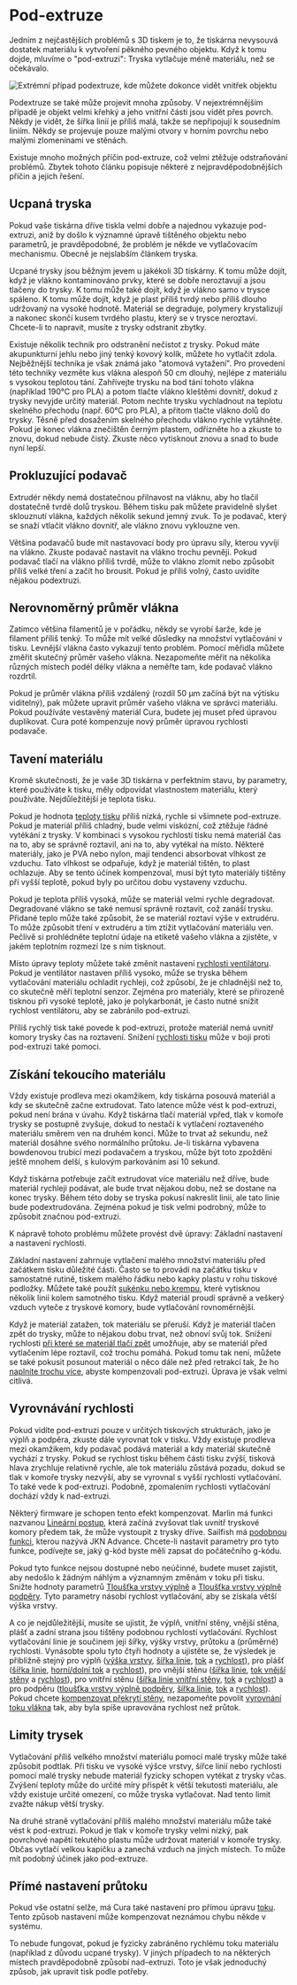 Pod-extruze
====
Jedním z nejčastějších problémů s 3D tiskem je to, že tiskárna nevysouvá dostatek materiálu k vytvoření pěkného pevného objektu. Když k tomu dojde, mluvíme o "pod-extruzi": Tryska vytlačuje méně materiálu, než se očekávalo.

![Extrémní případ podextruze, kde můžete dokonce vidět vnitřek objektu](../../../articles/images/underextrusion.jpg)

Podextruze se také může projevit mnoha způsoby. V nejextrémnějším případě je objekt velmi křehký a jeho vnitřní části jsou vidět přes povrch. Někdy je vidět, že šířka linií je příliš malá, takže se nepřipojují k sousedním liniím. Někdy se projevuje pouze malými otvory v horním povrchu nebo malými zlomeninami ve stěnách.

Existuje mnoho možných příčin pod-extruze, což velmi ztěžuje odstraňování problémů. Zbytek tohoto článku popisuje některé z nejpravděpodobnějších příčin a jejich řešení.

Ucpaná tryska
----
Pokud vaše tiskárna dříve tiskla velmi dobře a najednou vykazuje pod-extruzi, aniž by došlo k významné úpravě tištěného objektu nebo parametrů, je pravděpodobné, že problém je někde ve vytlačovacím mechanismu. Obecně je nejslabším článkem tryska.

Ucpané trysky jsou běžným jevem u jakékoli 3D tiskárny. K tomu může dojít, když je vlákno kontaminováno prvky, které se dobře neroztavují a jsou tlačeny do trysky. K tomu může také dojít, když je vlákno samo v trysce spáleno. K tomu může dojít, když je plast příliš tvrdý nebo příliš dlouho udržovaný na vysoké hodnotě. Materiál se degraduje, polymery krystalizují a nakonec skončí kusem tvrdého plastu, který se v trysce neroztaví. Chcete-li to napravit, musíte z trysky odstranit zbytky.

Existuje několik technik pro odstranění nečistot z trysky. Pokud máte akupunkturní jehlu nebo jiný tenký kovový kolík, můžete ho vytlačit zdola. Nejběžnější technika je však známá jako "atomová vytažení". Pro provedení této techniky vezměte kus vlákna alespoň 50 cm dlouhý, nejlépe z materiálu s vysokou teplotou tání. Zahřívejte trysku na bod tání tohoto vlákna (například 190°C pro PLA) a potom tlačte vlákno kleštěmi dovnitř, dokud z trysky nevyjde určitý materiál. Potom nechte trysku vychladnout na teplotu skelného přechodu (např. 60°C pro PLA), a přitom tlačte vlákno dolů do trysky. Těsně před dosažením skelného přechodu vlákno rychle vytáhněte. Pokud je konec vlákna znečištěn černým plastem, odřízněte ho a zkuste to znovu, dokud nebude čistý. Zkuste něco vytisknout znovu a snad to bude nyní lepší.

Prokluzující podavač
----
Extrudér někdy nemá dostatečnou přilnavost na vláknu, aby ho tlačil dostatečně tvrdě dolů tryskou. Během tisku pak můžete pravidelně slyšet sklouznutí vlákna, každých několik sekund jemný zvuk. To je podavač, který se snaží vtlačit vlákno dovnitř, ale vlákno znovu vyklouzne ven.

Většina podavačů bude mít nastavovací body pro úpravu síly, kterou vyvíjí na vlákno. Zkuste podavač nastavit na vlákno trochu pevněji. Pokud podavač tlačí na vlákno příliš tvrdě, může to vlákno zlomit nebo způsobit příliš velké tření a začít ho brousit. Pokud je příliš volný, často uvidíte nějakou podextruzi. 

Nerovnoměrný průměr vlákna
----
Zatímco většina filamentů je v pořádku, někdy se vyrobí šarže, kde je filament příliš tenký. To může mít velké důsledky na množství vytlačování v tisku. Levnější vlákna často vykazují tento problém. Pomocí měřidla můžete změřit skutečný průměr vašeho vlákna. Nezapomeňte měřit na několika různých místech podél délky vlákna a neměřte tam, kde podavač vlákno rozdrtil.

Pokud je průměr vlákna příliš vzdálený (rozdíl 50 μm začíná být na výtisku viditelný), pak můžete upravit průměr vašeho vlákna ve správci materiálu. Pokud používáte vestavěný materiál Cura, budete jej muset před úpravou duplikovat. Cura poté kompenzuje nový průměr úpravou rychlosti podavače.

Tavení materiálu 
----
Kromě skutečnosti, že je vaše 3D tiskárna v perfektním stavu, by parametry, které používáte k tisku, měly odpovídat vlastnostem materiálu, který používáte. Nejdůležitější je teplota tisku.

Pokud je hodnota [teploty tisku](../material/material_print_temperature.md) příliš nízká, rychle si všimnete pod-extruze. Pokud je materiál příliš chladný, bude velmi viskózní, což ztěžuje řádné vytékání z trysky. V kombinaci s vysokou rychlostí tisku nemá materiál čas na to, aby se správně roztavil, ani na to, aby vytékal na místo. Některé materiály, jako je PVA nebo nylon, mají tendenci absorbovat vlhkost ze vzduchu. Tato vlhkost se odpařuje, když je materiál tištěn, to plast ochlazuje. Aby se tento účinek kompenzoval, musí být tyto materiály tištěny při vyšší teplotě, pokud byly po určitou dobu vystaveny vzduchu.

Pokud je teplota příliš vysoká, může se materiál velmi rychle degradovat. Degradované vlákno se také nemusí správně roztavit, což zanáší trysku. Přidané teplo může také způsobit, že se materiál roztaví výše v extrudéru. To může způsobit tření v extrudéru a tím ztížit vytlačování materiálu ven. Pečlivě si prohlédněte teplotní údaje na etiketě vašeho vlákna a zjistěte, v jakém teplotním rozmezí lze s ním tisknout.

Místo úpravy teploty můžete také změnit nastavení [rychlosti ventilátoru](../cooling/cool_fan_speed.md). Pokud je ventilátor nastaven příliš vysoko, může se tryska během vytlačování materiálu ochladit rychleji, což způsobí, že je chladnější než to, co skutečně měří teplotní senzor. Zejména pro materiály, které se přirozeně tisknou při vysoké teplotě, jako je polykarbonát, je často nutné snížit rychlost ventilátoru, aby se zabránilo pod-extruzi.

Příliš rychlý tisk také povede k pod-extruzi, protože materiál nemá uvnitř komory trysky čas na roztavení. Snížení [rychlosti tisku](../speed/speed_print.md) může v boji proti pod-extruzi také pomoci.

Získání tekoucího materiálu
----
Vždy existuje prodleva mezi okamžikem, kdy tiskárna posouvá materiál a kdy se skutečně začne extrudovat. Tato latence může vést k pod-extruzi, pokud není brána v úvahu. Když tiskárna tlačí materiál vpřed, tlak v komoře trysky se postupně zvyšuje, dokud to nestačí k vytlačení roztaveného materiálu směrem ven na druhém konci. Může to trvat až sekundu, než materiál dosáhne svého normálního průtoku. Je-li tiskárna vybavena bowdenovou trubicí mezi podavačem a tryskou, může být toto zpoždění ještě mnohem delší, s kulovým parkováním asi 10 sekund.

Když tiskárna potřebuje začít extrudovat více materiálu než dříve, bude materiál rychleji podávat, ale bude trvat nějakou dobu, než se dostane na konec trysky. Během této doby se tryska pokusí nakreslit linii, ale tato linie bude podextrudována. Zejména pokud je tisk velmi podrobný, může to způsobit značnou pod-extruzi.

K nápravě tohoto problému můžete provést dvě úpravy: Základní nastavení a nastavení rychlosti.

Základní nastavení zahrnuje vytlačení malého množství materiálu před začátkem tisku důležité části. Často se to provádí na začátku tisku v samostatné rutině, tiskem malého řádku nebo kapky plastu v rohu tiskové podložky. Můžete také použít [sukénku nebo krempu](../platform_adhesion/adhesion_type.md), které vytisknou několik linií kolem samotného tisku. Když materiál proudí správně a veškerý vzduch vyteče z tryskové komory, bude vytlačování rovnoměrnější.

Když je materiál zatažen, tok materiálu se přeruší. Když je materiál tlačen zpět do trysky, může to nějakou dobu trvat, než obnoví svůj tok. Snížení rychlosti [při které se materiál tlačí zpět](../travel/retraction_prime_speed.md) umožňuje, aby se materiál před vytlačením lépe roztavil, což trochu pomáhá. Pokud tomu tak není, můžete se také pokusit posunout materiál o něco dále než před retrakcí tak, že ho [naplníte trochu více](../travel/retraction_extra_prime_amount.md), abyste kompenzovali pod-extruzi. Úprava je však velmi citlivá.

Vyrovnávání rychlosti
----
Pokud vidíte pod-extruzi pouze v určitých tiskových strukturách, jako je výplň a podpěra, zkuste dále vyrovnat tok v tisku. Vždy existuje prodleva mezi okamžikem, kdy podavač podává materiál a kdy materiál skutečně vychází z trysky. Pokud se rychlost tisku během části tisku zvýší, tisková hlava zrychluje relativně rychle, ale tok materiálu zůstává pozadu, dokud se tlak v komoře trysky nezvýší, aby se vyrovnal s vyšší rychlostí vytlačování. To také vede k pod-extruzi. Podobně, zpomalením rychlosti vytlačování dochází vždy k nad-extruzi.

Některý firmware je schopen tento efekt kompenzovat. Marlin má funkci nazvanou [Lineární postup](http://marlinfw.org/docs/features/lin_advance.html), která začíná zvyšovat tlak uvnitř tryskové komory předem tak, že může vystoupit z trysky dříve. Sailfish má [podobnou funkci](https://www.sailfishfirmware.com/doc/tuning-jkn-advance.html), kterou nazývá JKN Advance. Chcete-li nastavit parametry pro tyto funkce, podívejte se, jaký g-kód byste měli zapsat do počátečního g-kódu.

Pokud tyto funkce nejsou dostupné nebo neúčinné, budete muset zajistit, aby nedošlo k žádným náhlým a významným změnám v toku při tisku. Snižte hodnoty parametrů [Tloušťka vrstvy výplně](../infill/infill_sparse_thickness.md) a [Tloušťka vrstvy výplně podpěry](../support/support_infill_sparse_thickness.md). Tyto parametry násobí rychlost vytlačování, aby se získala větší výška vrstvy.

A co je nejdůležitější, musíte se ujistit, že výplň, vnitřní stěny, vnější stěna, plášť a zadní strana jsou tištěny podobnou rychlostí vytlačování. Rychlost vytlačování linie je součinem její šířky, výšky vrstvy, průtoku a (průměrné) rychlosti. Vynásobte spolu tyto čtyři hodnoty a ujistěte se, že výsledek je přibližně stejný pro výplň ([výška vrstvy](../infill/infill_sparse_thickness.md), [šířka linie](../resolution/infill_line_width.md), [tok](../material/infill_material_flow.md) a [rychlost](../speed/speed_infill.md)), pro plášť ([šířka linie](../resolution/skin_line_width.md), [horní/dolní tok](../material/skin_material_flow.md) a [rychlost](../speed/speed_topbottom.md)), pro vnější stěnu ([šířka linie](../resolution/wall_line_width_0.md), [tok vnější stěny](../material/wall_0_material_flow.md) a [rychlost](../speed/speed_wall_0.md)), pro vnitřní stěnu ([šířka linie vnitřní stěny](../resolution/wall_line_width_x.md), [tok](../material/wall_x_material_flow.md) a [rychlost](../speed/speed_wall_x.md)) a pro podpěru ([tloušťka vrstvy výplně podpěry](../support/support_infill_sparse_thickness.md), [šířka linie](../resolution/support_line_width.md), [tok](../material/support_material_flow.md) a [rychlost](../speed/speed_support.md)). Pokud chcete [kompenzovat překrytí stěny](../shell/travel_compensate_overlapping_walls_enabled.md), nezapomeňte povolit [vyrovnání toku vlákna](../speed/speed_equalize_flow_enabled.md) tak, aby byla spíše upravována rychlost než průtok.

Limity trysek
----
Vytlačování příliš velkého množství materiálu pomocí malé trysky může také způsobit podtlak. Při tisku ve vysoké výšce vrstvy, šířce linií nebo rychlosti pomocí malé trysky nebude materiál fyzicky schopen vytékat z trysky včas. Zvýšení teploty může do určité míry přispět k větší tekutosti materiálu, ale vždy existuje určité omezení, co může tryska vytlačovat. Nad tento limit zvažte nákup větší trysky.

Na druhé straně vytlačování příliš malého množství materiálu může také vést k pod-extruzi. Pokud je tlak v komoře trysky velmi nízký, pak povrchové napětí tekutého plastu může udržovat materiál v komoře trysky. Občas vytlačí velkou kapičku a zanechá vzduch na jiných místech. To může mít podobný účinek jako pod-extruze.

Přímé nastavení průtoku
----
Pokud vše ostatní selže, má Cura také nastavení pro přímou úpravu [toku](../material/material_flow.md). Tento způsob nastavení může kompenzovat neznámou chybu někde v systému.

To nebude fungovat, pokud je fyzicky zabráněno rychlému toku materiálu (například z důvodu ucpané trysky). V jiných případech to na některých místech pravděpodobně způsobí nad-extruzi. Toto je však jednoduchý způsob, jak upravit tisk podle potřeby.
